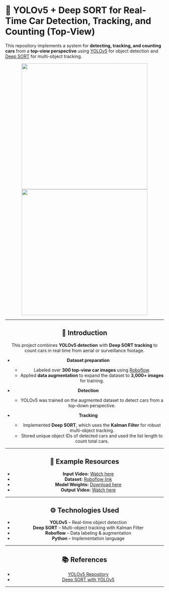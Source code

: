 # 🚗 YOLOv5 + Deep SORT for Real-Time Car Detection, Tracking, and Counting (Top-View)

This repository implements a system for **detecting, tracking, and counting cars** from a **top-view perspective** using [YOLOv5](https://github.com/ultralytics/yolov5) for object detection and [Deep SORT](https://github.com/mikel-brostrom/Yolov5_DeepSort_Pytorch) for multi-object tracking.

<div align="center">
<p>
<img src="eval/input.gif" width="400"/> <img src="eval/output.gif" width="400"/> 
</p>

---

## 📌 Introduction

This project combines **YOLOv5 detection** with **Deep SORT tracking** to count cars in real time from aerial or surveillance footage.

- **Dataset preparation**  
  - Labeled over **300 top-view car images** using [Roboflow](https://roboflow.com/).  
  - Applied **data augmentation** to expand the dataset to **3,000+ images** for training.  

- **Detection**  
  - YOLOv5 was trained on the augmented dataset to detect cars from a top-down perspective.

- **Tracking**  
  - Implemented **Deep SORT**, which uses the **Kalman Filter** for robust multi-object tracking.  
  - Stored unique object IDs of detected cars and used the list length to count total cars.

---

## 🎥 Example Resources

- **Input Video:** [Watch here](https://drive.google.com/file/d/1V9ngeP0G8FSpe13VFjN62R4KWXADLMCM/view?usp=sharing)  
- **Dataset:** [Roboflow link](https://app.roboflow.com/ds/43Gg8QfcNi?key=WPiscHczVq)  
- **Model Weights:** [Download here](https://drive.google.com/file/d/1EnPc04tFzUDlWDAO4Oi7nDlSUp4MhFEB/view?usp=sharing)  
- **Output Video:** [Watch here](https://drive.google.com/file/d/1vLfAxRClU-iJnZjOkU6JVtlxsnC7JQIo/view?usp=sharing)  

---

## ⚙️ Technologies Used

- **YOLOv5** – Real-time object detection
- **Deep SORT** – Multi-object tracking with Kalman Filter
- **Roboflow** – Data labeling & augmentation
- **Python** – Implementation language

---

## 📚 References

- [YOLOv5 Repository](https://github.com/ultralytics/yolov5)
- [Deep SORT with YOLOv5](https://github.com/mikel-brostrom/Yolov5_DeepSort_Pytorch)

---
